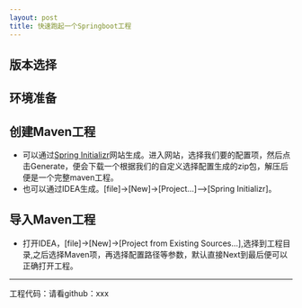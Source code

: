 ```yaml
---
layout: post
title: 快速跑起一个Springboot工程
---
```


## 版本选择
## 环境准备
## 创建Maven工程
- 可以通过[Spring Initializr](https://start.spring.io/)网站生成。进入网站，选择我们要的配置项，然后点击Generate，便会下载一个根据我们的自定义选择配置生成的zip包，解压后便是一个完整maven工程。
- 也可以通过IDEA生成。[file]->[New]->[Project...]-->[Spring Initializr]。

## 导入Maven工程
- 打开IDEA，[file]->[New]->[Project from Existing Sources...],选择到工程目录,之后选择Maven项，再选择配置路径等参数，默认直接Next到最后便可以正确打开工程。

-----
工程代码：请看github：xxx